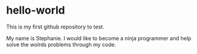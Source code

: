 # hello-world
This is my first github repository to test.

My name is Stephanie. I would like to become a ninja programmer and help solve the wolrds problems through my code.
